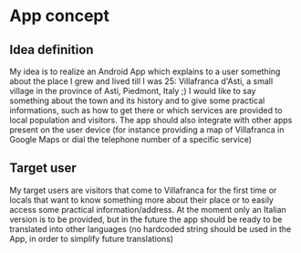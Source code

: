# App concept

## Idea definition
My idea is to realize an Android App which explains to a user something about the place I grew and lived till I was 25: Villafranca d'Asti, a small village in the province of Asti, Piedmont, Italy ;)
I would like to say something about the town and its history and to give some practical informations, such as how to get there or which services are provided to local population and visitors. The app should also integrate with other apps present on the user device (for instance providing a map of Villafranca in Google Maps or dial the telephone number of a specific service)

## Target user
My target users are visitors that come to Villafranca for the first time or locals that want to know something more about their place or to easily access some practical information/address. At the moment only an Italian version is to be provided, but in the future the app should be ready to be translated into other languages (no hardcoded string should be used in the App, in order to simplify future translations)
